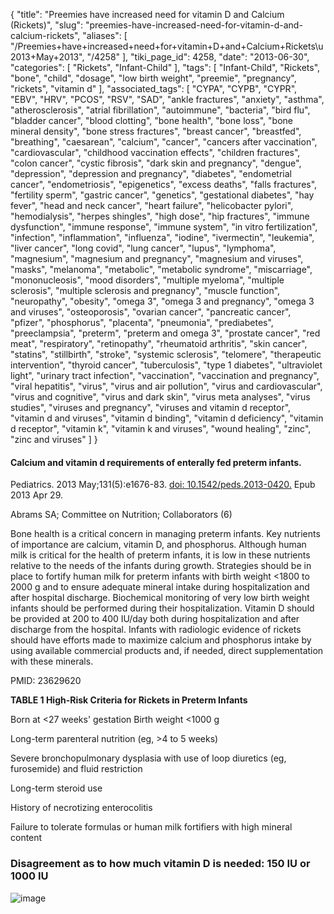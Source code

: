 {
    "title": "Preemies have increased need for vitamin D and Calcium (Rickets)",
    "slug": "preemies-have-increased-need-for-vitamin-d-and-calcium-rickets",
    "aliases": [
        "/Preemies+have+increased+need+for+vitamin+D+and+Calcium+Rickets\u2013+May+2013",
        "/4258"
    ],
    "tiki_page_id": 4258,
    "date": "2013-06-30",
    "categories": [
        "Rickets",
        "Infant-Child"
    ],
    "tags": [
        "Infant-Child",
        "Rickets",
        "bone",
        "child",
        "dosage",
        "low birth weight",
        "preemie",
        "pregnancy",
        "rickets",
        "vitamin d"
    ],
    "associated_tags": [
        "CYPA",
        "CYPB",
        "CYPR",
        "EBV",
        "HRV",
        "PCOS",
        "RSV",
        "SAD",
        "ankle fractures",
        "anxiety",
        "asthma",
        "atherosclerosis",
        "atrial fibrillation",
        "autoimmune",
        "bacteria",
        "bird flu",
        "bladder cancer",
        "blood clotting",
        "bone health",
        "bone loss",
        "bone mineral density",
        "bone stress fractures",
        "breast cancer",
        "breastfed",
        "breathing",
        "caesarean",
        "calcium",
        "cancer",
        "cancers after vaccination",
        "cardiovascular",
        "childhood vaccination effects",
        "children fractures",
        "colon cancer",
        "cystic fibrosis",
        "dark skin and pregnancy",
        "dengue",
        "depression",
        "depression and pregnancy",
        "diabetes",
        "endometrial cancer",
        "endometriosis",
        "epigenetics",
        "excess deaths",
        "falls fractures",
        "fertility sperm",
        "gastric cancer",
        "genetics",
        "gestational diabetes",
        "hay fever",
        "head and neck cancer",
        "heart failure",
        "helicobacter pylori",
        "hemodialysis",
        "herpes shingles",
        "high dose",
        "hip fractures",
        "immune dysfunction",
        "immune response",
        "immune system",
        "in vitro fertilization",
        "infection",
        "inflammation",
        "influenza",
        "iodine",
        "ivermectin",
        "leukemia",
        "liver cancer",
        "long covid",
        "lung cancer",
        "lupus",
        "lymphoma",
        "magnesium",
        "magnesium and pregnancy",
        "magnesium and viruses",
        "masks",
        "melanoma",
        "metabolic",
        "metabolic syndrome",
        "miscarriage",
        "mononucleosis",
        "mood disorders",
        "multiple myeloma",
        "multiple sclerosis",
        "multiple sclerosis and pregnancy",
        "muscle function",
        "neuropathy",
        "obesity",
        "omega 3",
        "omega 3 and pregnancy",
        "omega 3 and viruses",
        "osteoporosis",
        "ovarian cancer",
        "pancreatic cancer",
        "pfizer",
        "phosphorus",
        "placenta",
        "pneumonia",
        "prediabetes",
        "preeclampsia",
        "preterm",
        "preterm and omega 3",
        "prostate cancer",
        "red meat",
        "respiratory",
        "retinopathy",
        "rheumatoid arthritis",
        "skin cancer",
        "statins",
        "stillbirth",
        "stroke",
        "systemic sclerosis",
        "telomere",
        "therapeutic intervention",
        "thyroid cancer",
        "tuberculosis",
        "type 1 diabetes",
        "ultraviolet light",
        "urinary tract infection",
        "vaccination",
        "vaccination and pregnancy",
        "viral hepatitis",
        "virus",
        "virus and air pollution",
        "virus and cardiovascular",
        "virus and cognitive",
        "virus and dark skin",
        "virus meta analyses",
        "virus studies",
        "viruses and pregnancy",
        "viruses and vitamin d receptor",
        "vitamin d and viruses",
        "vitamin d binding",
        "vitamin d deficiency",
        "vitamin d receptor",
        "vitamin k",
        "vitamin k and viruses",
        "wound healing",
        "zinc",
        "zinc and viruses"
    ]
}


#### Calcium and vitamin d requirements of enterally fed preterm infants.

Pediatrics. 2013 May;131(5):e1676-83. [doi: 10.1542/peds.2013-0420.](https://doi.org/10.1542/peds.2013-0420.) Epub 2013 Apr 29.

Abrams SA; Committee on Nutrition; Collaborators (6)

Bone health is a critical concern in managing preterm infants. Key nutrients of importance are calcium, vitamin D, and phosphorus. Although human milk is critical for the health of preterm infants, it is low in these nutrients relative to the needs of the infants during growth. Strategies should be in place to fortify human milk for preterm infants with birth weight <1800 to 2000 g and to ensure adequate mineral intake during hospitalization and after hospital discharge. Biochemical monitoring of very low birth weight infants should be performed during their hospitalization. Vitamin D should be provided at 200 to 400 IU/day both during hospitalization and after discharge from the hospital. Infants with radiologic evidence of rickets should have efforts made to maximize calcium and phosphorus intake by using available commercial products and, if needed, direct supplementation with these minerals.

PMID:    23629620

 **TABLE 1 High-Risk Criteria for Rickets in Preterm Infants** 

Born at <27 weeks' gestation Birth weight <1000 g

Long-term parenteral nutrition (eg, >4 to 5 weeks)

Severe bronchopulmonary dysplasia with use of loop diuretics (eg, furosemide) and fluid restriction

Long-term steroid use

History of necrotizing enterocolitis

Failure to tolerate formulas or human milk fortifiers with high mineral content

### Disagreement as to how much vitamin D is needed: 150 IU or 1000 IU

<img src="https://d378j1rmrlek7x.cloudfront.net/attachments/jpeg/preemie-4.jpg" alt="image">